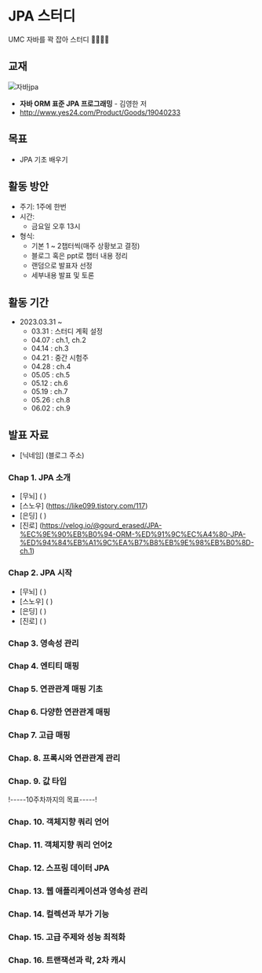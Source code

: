 # JPA 스터디
 UMC 자바를 꽉 잡아 스터디 👊🏻👊🏻

## 교재
![자바jpa](https://user-images.githubusercontent.com/117848386/229035000-0711aebf-46ef-4761-b980-d58661726c2d.jpg)

- **자바 ORM 표준 JPA 프로그래밍**  - 김영한 저
- http://www.yes24.com/Product/Goods/19040233
  
## 목표
- JPA 기초 배우기

## 활동 방안
- 주기: 1주에 한번
- 시간: 
  - 금요일 오후 13시
- 형식: 
  - 기본 1 ~ 2챕터씩(매주 상황보고 결정)
  - 블로그 혹은 ppt로 챕터 내용 정리
  - 랜덤으로 발표자 선정
  - 세부내용 발표 및 토론

## 활동 기간
- 2023.03.31 ~
  - 03.31 : 스터디 계획 설정 
  - 04.07 : ch.1, ch.2
  - 04.14 : ch.3
  - 04.21 : 중간 시험주
  - 04.28 : ch.4
  - 05.05 : ch.5
  - 05.12 : ch.6
  - 05.19 : ch.7
  - 05.26 : ch.8
  - 06.02 : ch.9

## 발표 자료
- [닉네임] (블로그 주소)
### Chap 1. JPA 소개
- [무뇌] ( )
- [스노우] (https://like099.tistory.com/117)
- [은딩] ( )
- [진로] (https://velog.io/@gourd_erased/JPA-%EC%9E%90%EB%B0%94-ORM-%ED%91%9C%EC%A4%80-JPA-%ED%94%84%EB%A1%9C%EA%B7%B8%EB%9E%98%EB%B0%8D-ch.1)

### Chap 2. JPA 시작
- [무뇌] ( )
- [스노우] ( )
- [은딩] ( )
- [진로] ( )

### Chap 3. 영속성 관리


### Chap 4. 엔티티 매핑


### Chap 5. 연관관계 매핑 기초


### Chap 6. 다양한 연관관계 매핑


### Chap 7. 고급 매핑


### Chap. 8. 프록시와 연관관계 관리


### Chap. 9. 값 타입


!-----10주차까지의 목표-----!


### Chap. 10. 객체지향 쿼리 언어

### Chap. 11. 객체지향 쿼리 언어2 


### Chap. 12. 스프링 데이터 JPA

### Chap. 13. 웹 애플리케이션과 영속성 관리


### Chap. 14. 컬렉션과 부가 기능


### Chap. 15. 고급 주제와 성능 최적화


### Chap. 16. 트랜잭션과 락, 2차 캐시
